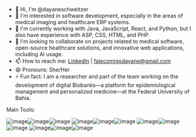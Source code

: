 - 👋 Hi, I'm @dayaneschweitzer
- 👀 I'm interested in software development, especially in the areas of medical imaging and healthcare ERP systems.
- 🌱 I'm currently working with Java, JavaScript, React, and Python, but I also have experience with ASP, CSS, HTML, and PHP.
- 💞️ I'm looking to collaborate on projects related to medical software, open-source healthcare solutions, and innovative web applications, including AI usage.
- 📫 How to reach me: [LinkedIn](https://www.linkedin.com/in/dayane-schweitzer-b23853131/) | falecomigodayane@gmail.com
- 😄 Pronouns: She/Her
- ⚡ Fun fact: I am a researcher and part of the team working on the development of digital Biobanks—a platform for epidemiological management and personalized medicine—at the Federal University of Bahia.


Main Tools:


![image](https://github.com/user-attachments/assets/935710f6-9630-48a7-a9ff-b7ca07fd5171)![image](https://github.com/user-attachments/assets/5d0d3ace-5d33-42b3-afbe-e99bdfffc9a4)![image](https://github.com/user-attachments/assets/fe6d550a-bde5-42f3-b9d6-039b629c77ef)
![image](https://github.com/user-attachments/assets/1814d4a9-6d3c-45ad-95f4-010a8abda2ad)![image](https://github.com/user-attachments/assets/367ee2bb-db84-4bd8-8bcc-c58caf18d6ca)![image](https://github.com/user-attachments/assets/52555130-c004-426e-877a-43e841dfd1da)
![image](https://github.com/user-attachments/assets/49f4228d-f275-4084-a958-1ee6d643250b)![image](https://github.com/user-attachments/assets/91d36d64-0cca-4169-9cd2-46bd54ed3fbf)![image](https://github.com/user-attachments/assets/630ca00c-4449-4f24-ac5f-acd6fb77f3ab)
![image](https://github.com/user-attachments/assets/cc90a636-acfc-4e0f-8cf1-50e983a1503f)![image](https://github.com/user-attachments/assets/54334fba-ed21-474a-a0fa-7e75cb841c02)![image](https://github.com/user-attachments/assets/05b63e6b-4c00-4570-985a-1b9f07f0de4e)









<!---
dayaneschweitzer/dayaneschweitzer is a ✨ special ✨ repository because its `README.md` (this file) appears on your GitHub profile.
You can click the Preview link to take a look at your changes.
--->
